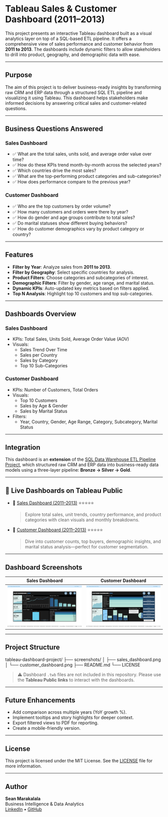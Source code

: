 # Tableau Sales & Customer Dashboard (2011–2013)

This project presents an interactive Tableau dashboard built as a visual analytics layer on top of a SQL-based ETL pipeline. It offers a comprehensive view of sales performance and customer behavior from **2011 to 2013**. The dashboards include dynamic filters to allow stakeholders to drill into product, geography, and demographic data with ease.

---

## Purpose

The aim of this project is to deliver business-ready insights by transforming raw CRM and ERP data through a structured SQL ETL pipeline and visualizing it using Tableau. This dashboard helps stakeholders make informed decisions by answering critical sales and customer-related questions.

---

## Business Questions Answered

### Sales Dashboard
- ✅ What are the total sales, units sold, and average order value over time?
- ✅ How do these KPIs trend month-by-month across the selected years?
- ✅ Which countries drive the most sales?
- ✅ What are the top-performing product categories and sub-categories?
- ✅ How does performance compare to the previous year?

### Customer Dashboard
- ✅ Who are the top customers by order volume?
- ✅ How many customers and orders were there by year?
- ✅ How do gender and age groups contribute to total sales?
- ✅ Do marital statuses show different buying behaviors?
- ✅ How do customer demographics vary by product category or country?

---

## Features

- **Filter by Year**: Analyze sales from **2011 to 2013**.
- **Filter by Geography**: Select specific countries for analysis.
- **Product Filters**: Choose categories and subcategories of interest.
- **Demographic Filters**: Filter by gender, age range, and marital status.
- **Dynamic KPIs**: Auto-updated key metrics based on filters applied.
- **Top N Analysis**: Highlight top 10 customers and top sub-categories.

---

## Dashboards Overview

### **Sales Dashboard**
- KPIs: Total Sales, Units Sold, Average Order Value (AOV)
- Visuals:
  - Sales Trend Over Time
  - Sales per Country
  - Sales by Category
  - Top 10 Sub-Categories

### **Customer Dashboard**
- KPIs: Number of Customers, Total Orders
- Visuals:
  - Top 10 Customers
  - Sales by Age & Gender
  - Sales by Marital Status
- Filters:
  - Year, Country, Gender, Age Range, Category, Subcategory, Marital Status

---

## Integration

This dashboard is an **extension** of the [SQL Data Warehouse ETL Pipeline Project](https://github.com/Seanmaraks02/sql-data-warehouse-project), which structured raw CRM and ERP data into business-ready data models using a three-layer pipeline: **Bronze → Silver → Gold**.

---

## 🔗 Live Dashboards on Tableau Public

- 🔹 [Sales Dashboard (2011–2013)](https://public.tableau.com/views/your-sales-dashboard-link) ⭐️⭐️⭐️⭐️⭐️
  > Explore total sales, unit trends, country performance, and product categories with clean visuals and monthly breakdowns.

- 🔹 [Customer Dashboard (2011–2013)](https://public.tableau.com/views/your-customer-dashboard-link) ⭐️⭐️⭐️⭐️⭐️  
  > Dive into customer counts, top buyers, demographic insights, and marital status analysis—perfect for customer segmentation.

---

## Dashboard Screenshots

| Sales Dashboard | Customer Dashboard |
|-----------------|--------------------|
| ![Sales](./screenshots/sales_dashboard.png) | ![Customer](./screenshots/customer_dashboard.png) |

---
## Project Structure

tableau-dashboard-project/
├── screenshots/
│ ├── sales_dashboard.png
│ └── customer_dashboard.png
├── README.md
└── LICENSE



> ⚠️ Dashboard `.twb` files are not included in this repository. Please use the **Tableau Public links** to interact with the dashboards.



---

## Future Enhancements

- Add comparison across multiple years (YoY growth %).
- Implement tooltips and story highlights for deeper context.
- Export filtered views to PDF for reporting.
- Create a mobile-friendly version.

---

## License

This project is licensed under the MIT License. See the [LICENSE](LICENSE) file for more information.

---

## Author

**Sean Marakalala**  
Business Intelligence & Data Analytics  
[LinkedIn](hwww.linkedin.com/in/sean-marakalala-569291200) • [GitHub](https://github.com/Seanmaraks02)
